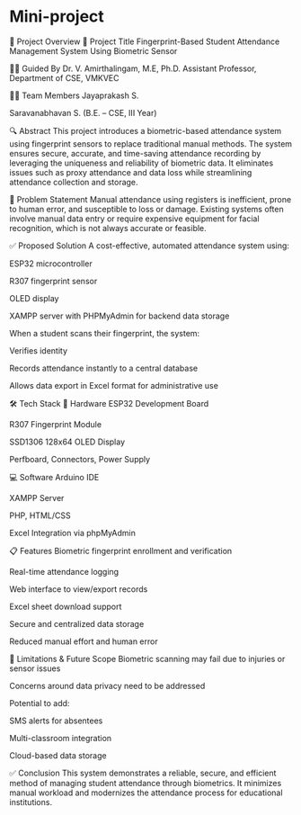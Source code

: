 # Mini-project

🧾 Project Overview
🎯 Project Title
Fingerprint-Based Student Attendance Management System Using Biometric Sensor

🧑‍🏫 Guided By
Dr. V. Amirthalingam, M.E, Ph.D.
Assistant Professor, Department of CSE, VMKVEC

👨‍💻 Team Members
Jayaprakash S.

Saravanabhavan S.
(B.E. – CSE, III Year)

🔍 Abstract
This project introduces a biometric-based attendance system using fingerprint sensors to replace traditional manual methods. The system ensures secure, accurate, and time-saving attendance recording by leveraging the uniqueness and reliability of biometric data. It eliminates issues such as proxy attendance and data loss while streamlining attendance collection and storage.

🚀 Problem Statement
Manual attendance using registers is inefficient, prone to human error, and susceptible to loss or damage. Existing systems often involve manual data entry or require expensive equipment for facial recognition, which is not always accurate or feasible.

✅ Proposed Solution
A cost-effective, automated attendance system using:

ESP32 microcontroller

R307 fingerprint sensor

OLED display

XAMPP server with PHPMyAdmin for backend data storage

When a student scans their fingerprint, the system:

Verifies identity

Records attendance instantly to a central database

Allows data export in Excel format for administrative use

🛠️ Tech Stack
🔧 Hardware
ESP32 Development Board

R307 Fingerprint Module

SSD1306 128x64 OLED Display

Perfboard, Connectors, Power Supply

💻 Software
Arduino IDE

XAMPP Server

PHP, HTML/CSS

Excel Integration via phpMyAdmin

📋 Features
Biometric fingerprint enrollment and verification

Real-time attendance logging

Web interface to view/export records

Excel sheet download support

Secure and centralized data storage

Reduced manual effort and human error

📌 Limitations & Future Scope
Biometric scanning may fail due to injuries or sensor issues

Concerns around data privacy need to be addressed

Potential to add:

SMS alerts for absentees

Multi-classroom integration

Cloud-based data storage

✅ Conclusion
This system demonstrates a reliable, secure, and efficient method of managing student attendance through biometrics. It minimizes manual workload and modernizes the attendance process for educational institutions.

